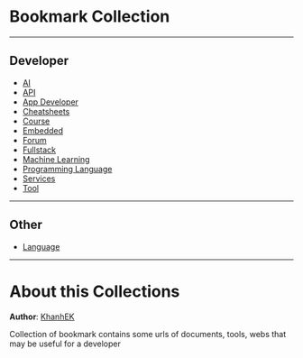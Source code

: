 # Bookmark Collection

---

## Developer

- [AI](./AI/readme.md)
- [API](./API/readme.md)
- [App Developer](./AppDeveloper/readme.md)
- [Cheatsheets](./Cheatsheets/readme.md)
- [Course](./Course/readme.md)
- [Embedded](./Embedded/readme.md)
- [Forum](./Forum/readme.md)
- [Fullstack](./Fullstack/readme.md)
- [Machine Learning](./MachineLearning/readme.md)
- [Programming Language](./ProgrammingLanguage/readme.md)
- [Services](./Services/readme.md)
- [Tool](./Tool/readme.md)

---

## Other

- [Language](./Language/readme.md)

---

# About this Collections

**Author**: [KhanhEK](https://github.com/KhanhEK2846)

Collection of bookmark contains some urls of documents, tools, webs that may be useful for a developer
